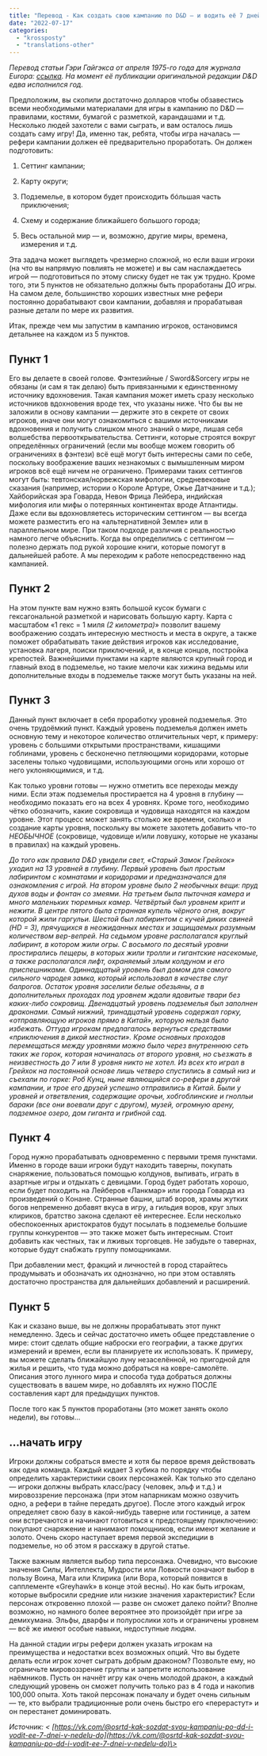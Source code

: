 ```yaml
---
title: "Перевод - Как создать свою кампанию по D&D — и водить её 7 дней в неделю до самого утра!"
date: "2022-07-17"
categories: 
  - "krossposty"
  - "translations-other"
---
```


_Перевод статьи Гэри Гайгэкса от апреля 1975-го года для журнала Europa: [ссылка](https://vk.com/away.php?to=https%3A%2F%2Farchive.org%2Fdetails%2FEuropa_6-8-1975-04%2Fmode%2F2up&cc_key=). На момент её публикации оригинальной редакции D&D едва исполнился год._

Предположим, вы скопили достаточно долларов чтобы обзавестись всеми необходимыми материалами для игры в кампанию по D&D — правилами, костями, бумагой с разметкой, карандашами и т.д. Несколько людей захотели с вами сыграть, и вам осталось лишь создать саму игру! Да, именно так, ребята, чтобы игра началась — рефери кампании должен её предварительно проработать. Он должен подготовить:

1) Сеттинг кампании;

2) Карту округи;

3) Подземелье, в котором будет происходить бó‎льшая часть приключения;

4) Схему и содержание ближайшего большого города;

5) Весь остальной мир — и, возможно, другие миры, времена, измерения и т.д.

Эта задача может выглядеть чрезмерно сложной, но если ваши игроки (на что вы напрямую повлиять не можете) и вы сам наслаждаетесь игрой — подготовиться по этому списку будет не так уж трудно. Кроме того, эти 5 пунктов не обязательно должны быть проработаны ДО игры. На самом деле, большинство хороших известных мне рефери постоянно дорабатывают свои кампании, добавляя и прорабатывая разные детали по мере их развития.

Итак, прежде чем мы запустим в кампанию игроков, остановимся детальнее на каждом из 5 пунктов.

## Пункт 1

Его вы делаете в своей голове. Фэнтезийные / Sword&Sorcery игры не обязаны (и сам я так делаю) быть привязанными к единственному источнику вдохновения. Такая кампания может иметь сразу несколько источников вдохновения вроде тех, что указаны ниже. Что бы вы не заложили в основу кампании — держите это в секрете от своих игроков, иначе они могут ознакомиться с вашими источниками вдохновения и получить слишком много знаний о мире, лишая себя волшебства первооткрывательства. Сеттинги, которые строятся вокруг определённых ограничений (если мы вообще можем говорить об ограничениях в фэнтези) всё ещё могут быть интересны сами по себе, поскольку воображение ваших незнакомых с вымышленным миром игроков всё ещё ничем не ограничено. Примерами таких сеттингов могут быть: тевтонская/норвежская мифологии, средневековые сказания (например, истории о Короле Артуре, Ожье Датчанине и т.д.); Хайборийская эра Говарда, Невон Фрица Лейбера, индийская мифология или мифы о потерянных континентах вроде Атлантиды. Даже если вы вдохновляетесь историческим сеттингом — вы всегда можете разместить его на «альтернативной Земле» или в параллельном мире. При таком подходе различия с реальностью намного легче объяснить. Когда вы определились с сеттингом — полезно держать под рукой хорошие книги, которые помогут в дальнейшей работе. А мы переходим к работе непосредственно над кампанией.

## Пункт 2

На этом пункте вам нужно взять большой кусок бумаги с гексагональной разметкой и нарисовать большую карту. Карта с масштабом «1 гекс = 1 миля _(2 километра)_» позволит вашему воображению создать интересную местность и места в округе, а также поможет обрабатывать такие действия игроков как исследование, установка лагеря, поиски приключений, и, в конце концов, постройка крепостей. Важнейшими пунктами на карте являются крупный город и главный вход в подземелье, но такие мелочи как хижина ведьмы или дополнительные входы в подземелье также могут быть указаны на ней.

## Пункт 3

Данный пункт включает в себя проработку уровней подземелья. Это очень трудоёмкий пункт. Каждый уровень подземелья должен иметь основную тему и некоторое количество отличительных черт, к примеру: уровень с большими открытыми пространствами, кишащими гоблинами, уровень с бесконечно петляющими коридорами, которые заселены только чудовищами, использующими огонь или хорошо от него уклоняющимися, и т.д.

Как только уровни готовы — нужно отметить все переходы между ними. Если этаж подземелья простирается на 4 уровня в глубину — необходимо показать его на всех 4 уровнях. Кроме того, необходимо чётко обозначить, какие сокровища и чудовища находятся на каждом уровне. Этот процесс может занять столько же времени, сколько и создание карты уровня, поскольку вы можете захотеть добавить что-то _НЕОБЫЧНОЕ_ (сокровище, чудовище и/или ловушку, которые не указаны в правилах) на каждый уровень.

_До того как правила D&D увидели свет, «Старый Замок Грейхок» уходил на 13 уровней в глубину. Первый уровень был простым лабиринтом с комнатами и коридорами и предназначался для ознакомления с игрой. На втором уровне было 2 необычных вещи: пруд духов воды и фонтан со змеями. На третьем была пыточная камера и много маленьких тюремных камер. Четвёртый был уровнем крипт и нежити. В центре пятого была странная купель чёрного огня, вокруг которой жили гаргульи. Шестой был лабиринтом с кучей диких свиней (HD = 3), прячущихся в неожиданных местах и защищаемых разумным количеством вер-вепрей. На седьмом уровне располагался круглый лабиринт, в котором жили огры. С восьмого по десятый уровни простирались пещеры, в которых жили тролли и гигантские насекомые, а также располагался лифт, охраняемый злым колдуном и его приспешниками. Одиннадцатый уровень был домом для самого сильного чародея замка, который использовал в качестве слуг балрогов. Остаток уровня заселили белые обезьяны, а в дополнительных проходах под уровнем ждали ядовитые твари без каких-либо сокровищ. Двенадцатый уровень подземелья был заполнен драконами. Самый нижний, тринадцатый уровень содержал горку, «отправляющую игроков прямо в Китай», которую нельзя было избежать. Оттуда игрокам предлагалось вернуться средствами «приключения в дикой местности». Кроме основных проходов перемещаться между уровнями можно было через внутреннюю сеть таких же горок, которая начиналась от второго уровня, но съезжать в неизвестность до 7 или 8 уровня никто не хотел. Из всех кто играл в Грейхок на постоянной основе лишь четверо спустились в самый низ и съехали по горке: Роб Кунц, ныне являющийся со-рефери в другой кампании, и трое его друзей успешно отправились в Китай. Были у уровней и ответвления, содержащие орочьи, хобгоблинские и гнолльи бараки (все они воевали друг с другом), музей, огромную арену, подземное озеро, дом гиганта и грибной сад._

## Пункт 4

Город нужно прорабатывать одновременно с первыми тремя пунктами. Именно в городе ваши игроки будут находить таверны, покупать снаряжение, пользоваться помощью колдунов, выпивать, играть в азартные игры и отдыхать с девицами. Город будет работать хорошо, если будет походить на Лейберов «Ланкмар» или города Говарда из произведений о Конане. Странные башни, штаб воров, храмы жутких богов непременно добавят вкуса в игру, а гильдия воров, круг злых клириков, братство закона сделают её интереснее. Если несколько обеспокоенных аристократов будут посылать в подземелье большие группы конкурентов — это также может быть интересным. Стоит добавить как честных, так и лживых торговцев. Не забудьте о тавернах, которые будут снабжать группу помощниками.

При добавлении мест, фракций и личностей в город старайтесь продумывать и обозначать их однозначно, но при этом оставлять достаточно пространства для дальнейших добавлений и расширений.

## Пункт 5

Как и сказано выше, вы не должны прорабатывать этот пункт немедленно. Здесь и сейчас достаточно иметь общее представление о мире: стоит сделать общие наброски его географии, а также других измерений и времен, если вы планируете их использовать. К примеру, вы можете сделать ближайшую луну незаселённой, но пригодной для жилья и решить, что туда можно добраться на ковре-самолёте. Описания этого лунного мира и способа туда добраться должны существовать в вашем мире, но добавлять их нужно ПОСЛЕ составления карт для предыдущих пунктов.

После того как 5 пунктов проработаны (это может занять около недели), вы готовы…

## …начать игру

Игроки должны собраться вместе и хотя бы первое время действовать как одна команда. Каждый кидает 3 кубика по порядку чтобы определить характеристики своих персонажей. Как только это сделано — игроки должны выбрать класс/расу (человек, эльф и т.д.) и мировоззрение персонажа (при этом напарникам можно озвучить одно, а рефери в тайне передать другое). После этого каждый игрок определяет свою базу в какой-нибудь таверне или гостинице, а затем они встречаются и начинают готовиться к предстоящему приключению: покупают снаряжение и нанимают помощников, если имеют желание и золото. Очень скоро наступает время первой экспедиции в подземелье, но об этом я расскажу в другой статье.

Также важным является выбор типа персонажа. Очевидно, что высокие значения Силы, Интеллекта, Мудрости или Ловкости означают выбор в пользу Воина, Мага или Клирика (или Вора, который появится в сапплементе «Greyhawk» в конце этой весны). Но как быть игрокам, которые выбросили средние или низкие значения характеристик? Если персонаж откровенно плохой — разве он сможет далеко пойти? Вполне возможно, но намного более вероятнее это произойдёт при игре за демихумана. Эльфы, дварфы и полурослики хоть и ограничены уровнем — всё же имеют особые навыки, недоступные людям.

На данной стадии игры рефери должен указать игрокам на преимущества и недостатки всех возможных опций. Что вы будете делать если игрок хочет сыграть добрым драконом? Позвольте ему, но ограничьте мировоззрение группы и запретите использование наёмников. Пусть он начнёт игру как очень молодой дракон, а каждый следующий уровень он сможет получить только раз в 4 года и накопив 100,000 опыта. Хоть такой персонаж поначалу и будет очень сильным — те, кто выбрали традиционные роли очень быстро его «перерастут» и он перестанет доминировать.

_Источник: < [https://vk.com/@osrtd-kak-sozdat-svou-kampaniu-po-dd-i-vodit-ee-7-dnei-v-nedelu-do](https://vk.com/@osrtd-kak-sozdat-svou-kampaniu-po-dd-i-vodit-ee-7-dnei-v-nedelu-do)\>_
